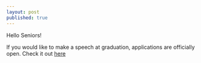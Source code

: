 ```yaml
---
layout: post
published: true
---
```

Hello Seniors!

If you would like to make a speech at graduation, applications are officially open. Check it out [here](https://drive.google.com/file/d/1u_AaaTvZgfpKHeQUVZOUd-bRf2s63V-L/view)
